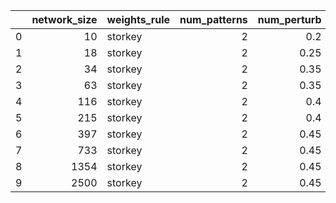 |    |   network_size | weights_rule   |   num_patterns |   num_perturb |   match_frac |
|---:|---------------:|:---------------|---------------:|--------------:|-------------:|
|  0 |             10 | storkey        |              2 |          0.2  |         0.63 |
|  1 |             18 | storkey        |              2 |          0.25 |         1    |
|  2 |             34 | storkey        |              2 |          0.35 |         0.94 |
|  3 |             63 | storkey        |              2 |          0.35 |         0.99 |
|  4 |            116 | storkey        |              2 |          0.4  |         0.93 |
|  5 |            215 | storkey        |              2 |          0.4  |         1    |
|  6 |            397 | storkey        |              2 |          0.45 |         0.97 |
|  7 |            733 | storkey        |              2 |          0.45 |         1    |
|  8 |           1354 | storkey        |              2 |          0.45 |         1    |
|  9 |           2500 | storkey        |              2 |          0.45 |         1    |